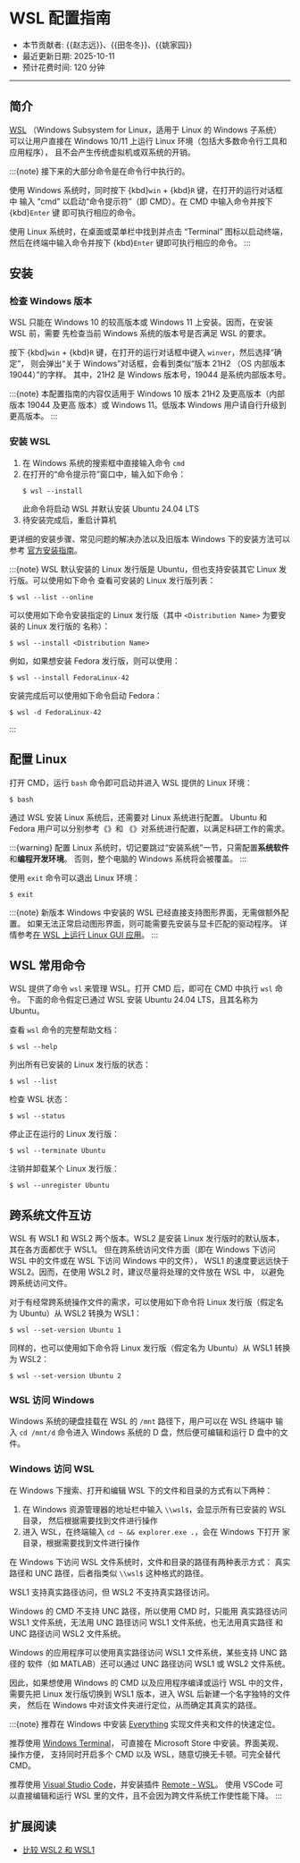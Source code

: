 # WSL 配置指南

- 本节贡献者: {{赵志远}}、{{田冬冬}}、{{姚家园}}
- 最近更新日期: 2025-10-11
- 预计花费时间: 120 分钟

---

## 简介

[WSL](https://docs.microsoft.com/zh-cn/windows/wsl/)
（Windows Subsystem for Linux，适用于 Linux 的 Windows 子系统）
可以让用户直接在 Windows 10/11 上运行 Linux 环境（包括大多数命令行工具和应用程序），
且不会产生传统虚拟机或双系统的开销。

:::{note}
接下来的大部分命令是在命令行中执行的。

使用 Windows 系统时，同时按下 {kbd}`win` + {kbd}`R` 键，在打开的运行对话框中
输入 “cmd” 以启动“命令提示符”（即 CMD）。在 CMD 中输入命令并按下 {kbd}`Enter` 键
即可执行相应的命令。

使用 Linux 系统时，在桌面或菜单栏中找到并点击 “Terminal” 图标以启动终端，
然后在终端中输入命令并按下 {kbd}`Enter` 键即可执行相应的命令。
:::

## 安装

### 检查 Windows 版本

WSL 只能在 Windows 10 的较高版本或 Windows 11 上安装。因而，在安装 WSL 前，需要
先检查当前 Windows 系统的版本号是否满足 WSL 的要求。

按下 {kbd}`win` + {kbd}`R` 键，在打开的运行对话框中键入 `winver`，然后选择“确定”，
则会弹出“关于 Windows”对话框，会看到类似“版本 21H2 （OS 内部版本 19044）”的字样。
其中，21H2 是 Windows 版本号，19044 是系统内部版本号。

:::{note}
本配置指南的内容仅适用于 Windows 10 版本 21H2 及更高版本（内部版本 19044 及更高
版本）或 Windows 11。低版本 Windows 用户请自行升级到更高版本。
:::

### 安装 WSL

1.  在 Windows 系统的搜索框中直接输入命令 `cmd`
2.  在打开的“命令提示符”窗口中，输入如下命令：
    ```
    $ wsl --install
    ```
    此命令将启动 WSL 并默认安装 Ubuntu 24.04 LTS
3.  待安装完成后，重启计算机

更详细的安装步骤、常见问题的解决办法以及旧版本 Windows 下的安装方法可以参考
[官方安装指南](https://docs.microsoft.com/zh-cn/windows/wsl/install)。

:::{note}
WSL 默认安装的 Linux 发行版是 Ubuntu，但也支持安装其它 Linux 发行版。可以使用如下命令
查看可安装的 Linux 发行版列表：
```
$ wsl --list --online
```
可以使用如下命令安装指定的 Linux 发行版（其中 `<Distribution Name>` 为要安装的 Linux 发行版的
名称）：
```
$ wsl --install <Distribution Name>
```

例如，如果想安装 Fedora 发行版，则可以使用：
```
$ wsl --install FedoraLinux-42
```
安装完成后可以使用如下命令启动 Fedora：
```
$ wsl -d FedoraLinux-42
```
:::

## 配置 Linux

打开 CMD，运行 `bash` 命令即可启动并进入 WSL 提供的 Linux 环境：
```
$ bash
```

通过 WSL 安装 Linux 系统后，还需要对 Linux 系统进行配置。
Ubuntu 和 Fedora 用户可以分别参考《[](/computer/ubuntu-setup)》和
《[](/computer/fedora-setup)》对系统进行配置，以满足科研工作的需求。

:::{warning}
配置 Linux 系统时，切记要跳过“安装系统”一节，只需配置**系统软件**和**编程开发环境**。
否则，整个电脑的 Windows 系统将会被覆盖。
:::

使用 `exit` 命令可以退出 Linux 环境：
```
$ exit
```

:::{note}
新版本 Windows 中安装的 WSL 已经直接支持图形界面，无需做额外配置。
如果无法正常启动图形界面，则可能需要先安装与显卡匹配的驱动程序。
详情参考[在 WSL 上运行 Linux GUI 应用](https://learn.microsoft.com/zh-cn/windows/wsl/tutorials/gui-apps)。
:::

## WSL 常用命令

WSL 提供了命令 `wsl` 来管理 WSL。打开 CMD 后，即可在 CMD 中执行 `wsl` 命令。
下面的命令假定已通过 WSL 安装 Ubuntu 24.04 LTS，且其名称为 Ubuntu。

查看 `wsl` 命令的完整帮助文档：
```
$ wsl --help
```

列出所有已安装的 Linux 发行版的状态：
```
$ wsl --list
```

检查 WSL 状态：
```
$ wsl --status
```

停止正在运行的 Linux 发行版：
```
$ wsl --terminate Ubuntu
```

注销并卸载某个 Linux 发行版：
```
$ wsl --unregister Ubuntu
```

## 跨系统文件互访

WSL 有 WSL1 和 WSL2 两个版本。WSL2 是安装 Linux 发行版时的默认版本，其在各方面都优于 WSL1。
但在跨系统访问文件方面（即在 Windows 下访问 WSL 中的文件或在 WSL 下访问 Windows 中的文件），
WSL1 的速度要远远快于 WSL2。因而，在使用 WSL2 时，建议尽量将处理的文件放在 WSL 中，
以避免跨系统访问文件。

对于有经常跨系统操作文件的需求，可以使用如下命令将 Linux 发行版（假定名为 Ubuntu）从 WSL2 转换为 WSL1：
```
$ wsl --set-version Ubuntu 1
```
同样的，也可以使用如下命令将 Linux 发行版（假定名为 Ubuntu）从 WSL1 转换为 WSL2：
```
$ wsl --set-version Ubuntu 2
```

### WSL 访问 Windows

Windows 系统的硬盘挂载在 WSL 的 `/mnt` 路径下，用户可以在 WSL 终端中
输入 `cd /mnt/d` 命令进入 Windows 系统的 D 盘，然后便可编辑和运行 D 盘中的文件。

### Windows 访问 WSL

在 Windows 下搜索、打开和编辑 WSL 下的文件和目录的方式有以下两种：

1. 在 Windows 资源管理器的地址栏中输入 `\\wsl$`，会显示所有已安装的 WSL 目录，
   然后根据需要找到文件进行操作
2. 进入 WSL，在终端输入 `cd ~ && explorer.exe .`，会在 Windows 下打开
   家目录，根据需要找到文件进行操作

在 Windows 下访问 WSL 文件系统时，文件和目录的路径有两种表示方式：
真实路径和 UNC 路径，后者指类似 `\\wsl$` 这种格式的路径。

WSL1 支持真实路径访问，但 WSL2 不支持真实路径访问。

Windows 的 CMD 不支持 UNC 路径，所以使用 CMD 时，只能用
真实路径访问 WSL1 文件系统，无法用 UNC 路径访问 WSL1 文件系统，也无法用真实路径
和 UNC 路径访问 WSL2 文件系统。

Windows 的应用程序可以使用真实路径访问 WSL1 文件系统，某些支持 UNC 路径的
软件（如 MATLAB）还可以通过 UNC 路径访问 WSL1 或 WSL2 文件系统。

因此，如果想使用 Windows 的 CMD 以及应用程序编译或运行 WSL 中的文件，
需要先把 Linux 发行版切换到 WSL1 版本，进入 WSL 后新建一个名字独特的文件夹，
然后在 Windows 中对该文件夹进行定位，从而确定其真实的路径。

:::{note}
推荐在 Windows 中安装 [Everything](https://www.voidtools.com/zh-cn/)
实现文件夹和文件的快速定位。

推荐使用 [Windows Terminal](https://docs.microsoft.com/zh-cn/windows/terminal/)，
可直接在 Microsoft Store 中安装。界面美观、操作方便，
支持同时开启多个 CMD 以及 WSL，随意切换无卡顿。可完全替代 CMD。

推荐使用 [Visual Studio Code](https://code.visualstudio.com/)，并安装插件
[Remote - WSL](https://marketplace.visualstudio.com/items?itemName=ms-vscode-remote.remote-wsl)。
使用 VSCode 可以直接编辑和运行 WSL 里的文件，且不会因为跨文件系统工作使性能下降。
:::

## 扩展阅读

-  [比较 WSL2 和 WSL1](https://learn.microsoft.com/zh-cn/windows/wsl/compare-versions)
